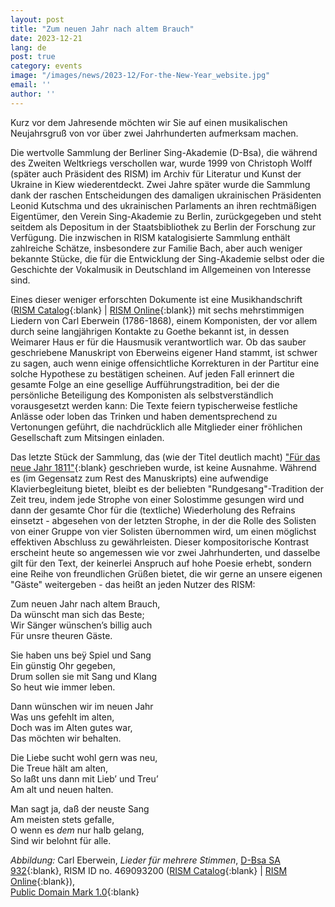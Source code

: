 ```yaml
---
layout: post
title: "Zum neuen Jahr nach altem Brauch"
date: 2023-12-21
lang: de
post: true
category: events
image: "/images/news/2023-12/For-the-New-Year_website.jpg"
email: ''
author: ''
---
```


Kurz vor dem Jahresende möchten wir Sie auf einen musikalischen Neujahrsgruß von vor über zwei Jahrhunderten aufmerksam machen.

Die wertvolle Sammlung der Berliner Sing-Akademie (D-Bsa), die während des Zweiten Weltkriegs verschollen war, wurde 1999 von Christoph Wolff (später auch Präsident des RISM) im Archiv für Literatur und Kunst der Ukraine in Kiew wiederentdeckt. Zwei Jahre später wurde die Sammlung dank der raschen Entscheidungen des damaligen ukrainischen Präsidenten Leonid Kutschma und des ukrainischen Parlaments an ihren rechtmäßigen Eigentümer, den Verein Sing-Akademie zu Berlin, zurückgegeben und steht seitdem als Depositum in der Staatsbibliothek zu Berlin der Forschung zur Verfügung. Die inzwischen in RISM katalogisierte Sammlung enthält zahlreiche Schätze, insbesondere zur Familie Bach, aber auch weniger bekannte Stücke, die für die Entwicklung der Sing-Akademie selbst oder die Geschichte der Vokalmusik in Deutschland im Allgemeinen von Interesse sind.

Eines dieser weniger erforschten Dokumente ist eine Musikhandschrift ([RISM Catalog](https://opac.rism.info/search?id=469093200&View=rism){:blank} \| [RISM Online](https://rism.online/sources/469093200){:blank}) mit sechs mehrstimmigen Liedern von Carl Eberwein (1786-1868), einem Komponisten, der vor allem durch seine langjährigen Kontakte zu Goethe bekannt ist, in dessen Weimarer Haus er für die Hausmusik verantwortlich war. Ob das sauber geschriebene Manuskript von Eberweins eigener Hand stammt, ist schwer zu sagen, auch wenn einige offensichtliche Korrekturen in der Partitur eine solche Hypothese zu bestätigen scheinen. Auf jeden Fall erinnert die gesamte Folge an eine gesellige Aufführungstradition, bei der die persönliche Beteiligung des Komponisten als selbstverständlich vorausgesetzt werden kann: Die Texte feiern typischerweise festliche Anlässe oder loben das Trinken und haben dementsprechend zu Vertonungen geführt, die nachdrücklich alle Mitglieder einer fröhlichen Gesellschaft zum Mitsingen einladen.

Das letzte Stück der Sammlung, das (wie der Titel deutlich macht) ["Für das neue Jahr 1811"](http://resolver.staatsbibliothek-berlin.de/SBB00019A7D00000011){:blank} geschrieben wurde, ist keine Ausnahme. Während es (im Gegensatz zum Rest des Manuskripts) eine aufwendige Klavierbegleitung bietet, bleibt es der beliebten "Rundgesang"-Tradition der Zeit treu, indem jede Strophe von einer Solostimme gesungen wird und dann der gesamte Chor für die (textliche) Wiederholung des Refrains einsetzt - abgesehen von der letzten Strophe, in der die Rolle des Solisten von einer Gruppe von vier Solisten übernommen wird, um einen möglichst effektiven Abschluss zu gewährleisten. Dieser kompositorische Kontrast erscheint heute so angemessen wie vor zwei Jahrhunderten, und dasselbe gilt für den Text, der keinerlei Anspruch auf hohe Poesie erhebt, sondern eine Reihe von freundlichen Grüßen bietet, die wir gerne an unsere eigenen "Gäste" weitergeben - das heißt an jeden Nutzer des RISM:

Zum neuen Jahr nach altem Brauch,\
Da wünscht man sich das Beste;\
Wir Sänger wünschen’s billig auch\
Für unsre theuren Gäste.
 
Sie haben uns beÿ Spiel und Sang\
Ein günstig Ohr gegeben,\
Drum sollen sie mit Sang und Klang\
So heut wie immer leben.
 
Dann wünschen wir im neuen Jahr\
Was uns gefehlt im alten,\
Doch was im Alten gutes war,\
Das möchten wir behalten.
 
Die Liebe sucht wohl gern was neu,\
Die Treue hält am alten,\
So laßt uns dann mit Lieb’ und Treu’\
Am alt und neuen halten.
 
Man sagt ja, daß der neuste Sang\
Am meisten stets gefalle,\
O wenn es _dem_ nur halb gelang,\
Sind wir belohnt für alle.


_Abbildung:_ Carl Eberwein, _Lieder für mehrere Stimmen_, [D-Bsa SA 932](http://resolver.staatsbibliothek-berlin.de/SBB00019A7D00000000){:blank}, RISM ID no. 469093200 ([RISM Catalog](https://opac.rism.info/search?id=469093200&View=rism){:blank} \| [RISM Online](https://rism.online/sources/469093200){:blank}),    
[Public Domain Mark 1.0](https://creativecommons.org/publicdomain/mark/1.0){:blank}
 
